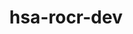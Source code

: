 ---
title: "hsa-rocr-dev"
layout: cache
categories: [package, develop]
meta: {"versions": ["5.4.3", "5.5.1"], "compilers": ["gcc@=11.1.0", "gcc@=11.3.0", "gcc@=7.3.1"], "oss": ["amzn2", "ubuntu20.04", "ubuntu22.04"], "platforms": ["linux"], "targets": ["x86_64_v3"], "stacks": ["e4s", "gpu-tests", "ml-linux-x86_64-rocm", "root"], "num_specs": 56, "num_specs_by_stack": {"root": 56, "e4s": 12, "gpu-tests": 4, "ml-linux-x86_64-rocm": 4}}
spec_details: [{"hash": "7lzmegosc5vylovf35jub5o43zu7y6j6", "compiler": "gcc@=7.3.1", "versions": ["5.4.3"], "os": "amzn2", "platform": "linux", "target": "x86_64_v3", "variants": ["build_system=cmake", "build_type=Release", "generator=make", "+image", "~ipo", "patches=71e6851", "+shared"], "stacks": ["root"], "size": "-", "tarball": "https://binaries.spack.io/develop/build_cache/linux-amzn2-x86_64_v3/gcc-7.3.1/hsa-rocr-dev-5.4.3/linux-amzn2-x86_64_v3-gcc-7.3.1-hsa-rocr-dev-5.4.3-7lzmegosc5vylovf35jub5o43zu7y6j6.spack"}, {"hash": "5enzfwv4uug6gr5it5nbcmwlcivyivtv", "compiler": "gcc@=7.3.1", "versions": ["5.4.3"], "os": "amzn2", "platform": "linux", "target": "x86_64_v3", "variants": ["build_system=cmake", "build_type=Release", "generator=make", "+image", "~ipo", "patches=71e6851", "+shared"], "stacks": ["root"], "size": "-", "tarball": "https://binaries.spack.io/develop/build_cache/linux-amzn2-x86_64_v3/gcc-7.3.1/hsa-rocr-dev-5.4.3/linux-amzn2-x86_64_v3-gcc-7.3.1-hsa-rocr-dev-5.4.3-5enzfwv4uug6gr5it5nbcmwlcivyivtv.spack"}, {"hash": "2w6hgq4m6nl66eeqna6qpjl6fuwjujll", "compiler": "gcc@=7.3.1", "versions": ["5.4.3"], "os": "amzn2", "platform": "linux", "target": "x86_64_v3", "variants": ["build_system=cmake", "build_type=Release", "generator=make", "+image", "~ipo", "patches=71e6851", "+shared"], "stacks": ["root"], "size": "-", "tarball": "https://binaries.spack.io/develop/build_cache/linux-amzn2-x86_64_v3/gcc-7.3.1/hsa-rocr-dev-5.4.3/linux-amzn2-x86_64_v3-gcc-7.3.1-hsa-rocr-dev-5.4.3-2w6hgq4m6nl66eeqna6qpjl6fuwjujll.spack"}, {"hash": "rtpc4sg5im6th3amwgfj5qun6xzgef4q", "compiler": "gcc@=7.3.1", "versions": ["5.4.3"], "os": "amzn2", "platform": "linux", "target": "x86_64_v3", "variants": ["build_system=cmake", "build_type=Release", "generator=make", "+image", "~ipo", "patches=71e6851", "+shared"], "stacks": ["root"], "size": "-", "tarball": "https://binaries.spack.io/develop/build_cache/linux-amzn2-x86_64_v3/gcc-7.3.1/hsa-rocr-dev-5.4.3/linux-amzn2-x86_64_v3-gcc-7.3.1-hsa-rocr-dev-5.4.3-rtpc4sg5im6th3amwgfj5qun6xzgef4q.spack"}, {"hash": "zf2pnu53lowkouujs3thysz5ijhw6eo6", "compiler": "gcc@=7.3.1", "versions": ["5.4.3"], "os": "amzn2", "platform": "linux", "target": "x86_64_v3", "variants": ["build_system=cmake", "build_type=Release", "generator=make", "+image", "~ipo", "patches=71e6851", "+shared"], "stacks": ["root"], "size": "-", "tarball": "https://binaries.spack.io/develop/build_cache/linux-amzn2-x86_64_v3/gcc-7.3.1/hsa-rocr-dev-5.4.3/linux-amzn2-x86_64_v3-gcc-7.3.1-hsa-rocr-dev-5.4.3-zf2pnu53lowkouujs3thysz5ijhw6eo6.spack"}, {"hash": "jhr4f2bpb62lw4z7okayff6pyzz545hu", "compiler": "gcc@=7.3.1", "versions": ["5.4.3"], "os": "amzn2", "platform": "linux", "target": "x86_64_v3", "variants": ["build_system=cmake", "build_type=Release", "generator=make", "+image", "~ipo", "patches=71e6851", "+shared"], "stacks": ["root"], "size": "-", "tarball": "https://binaries.spack.io/develop/build_cache/linux-amzn2-x86_64_v3/gcc-7.3.1/hsa-rocr-dev-5.4.3/linux-amzn2-x86_64_v3-gcc-7.3.1-hsa-rocr-dev-5.4.3-jhr4f2bpb62lw4z7okayff6pyzz545hu.spack"}, {"hash": "saaefcnsctf3miqmlgkaryxyl2ah4r6z", "compiler": "gcc@=11.1.0", "versions": ["5.4.3"], "os": "ubuntu20.04", "platform": "linux", "target": "x86_64_v3", "variants": ["build_system=cmake", "build_type=Release", "generator=make", "+image", "~ipo", "patches=71e6851", "+shared"], "stacks": ["root"], "size": "-", "tarball": "https://binaries.spack.io/develop/build_cache/linux-ubuntu20.04-x86_64_v3/gcc-11.1.0/hsa-rocr-dev-5.4.3/linux-ubuntu20.04-x86_64_v3-gcc-11.1.0-hsa-rocr-dev-5.4.3-saaefcnsctf3miqmlgkaryxyl2ah4r6z.spack"}, {"hash": "vwt53avpfbiwfm7qya4mllkvpzpqxyps", "compiler": "gcc@=11.1.0", "versions": ["5.4.3"], "os": "ubuntu20.04", "platform": "linux", "target": "x86_64_v3", "variants": ["build_system=cmake", "build_type=Release", "generator=make", "+image", "~ipo", "patches=71e6851", "+shared"], "stacks": ["root"], "size": "-", "tarball": "https://binaries.spack.io/develop/build_cache/linux-ubuntu20.04-x86_64_v3/gcc-11.1.0/hsa-rocr-dev-5.4.3/linux-ubuntu20.04-x86_64_v3-gcc-11.1.0-hsa-rocr-dev-5.4.3-vwt53avpfbiwfm7qya4mllkvpzpqxyps.spack"}, {"hash": "rovac4b5j6f7gukdntci76hzuxcxabxw", "compiler": "gcc@=11.1.0", "versions": ["5.4.3"], "os": "ubuntu20.04", "platform": "linux", "target": "x86_64_v3", "variants": ["build_system=cmake", "build_type=Release", "generator=make", "+image", "~ipo", "patches=71e6851", "+shared"], "stacks": ["root"], "size": "-", "tarball": "https://binaries.spack.io/develop/build_cache/linux-ubuntu20.04-x86_64_v3/gcc-11.1.0/hsa-rocr-dev-5.4.3/linux-ubuntu20.04-x86_64_v3-gcc-11.1.0-hsa-rocr-dev-5.4.3-rovac4b5j6f7gukdntci76hzuxcxabxw.spack"}, {"hash": "uggd74wfm4n3lj3eujbqbkh6dsnii2dk", "compiler": "gcc@=11.1.0", "versions": ["5.4.3"], "os": "ubuntu20.04", "platform": "linux", "target": "x86_64_v3", "variants": ["build_system=cmake", "build_type=Release", "generator=make", "+image", "~ipo", "patches=71e6851", "+shared"], "stacks": ["root"], "size": "-", "tarball": "https://binaries.spack.io/develop/build_cache/linux-ubuntu20.04-x86_64_v3/gcc-11.1.0/hsa-rocr-dev-5.4.3/linux-ubuntu20.04-x86_64_v3-gcc-11.1.0-hsa-rocr-dev-5.4.3-uggd74wfm4n3lj3eujbqbkh6dsnii2dk.spack"}, {"hash": "22ih6slhm3stg45gjnmlfagwybu2brrp", "compiler": "gcc@=11.1.0", "versions": ["5.5.1"], "os": "ubuntu20.04", "platform": "linux", "target": "x86_64_v3", "variants": ["build_system=cmake", "build_type=Release", "generator=make", "+image", "~ipo", "patches=71e6851", "+shared"], "stacks": ["root"], "size": "-", "tarball": "https://binaries.spack.io/develop/build_cache/linux-ubuntu20.04-x86_64_v3/gcc-11.1.0/hsa-rocr-dev-5.5.1/linux-ubuntu20.04-x86_64_v3-gcc-11.1.0-hsa-rocr-dev-5.5.1-22ih6slhm3stg45gjnmlfagwybu2brrp.spack"}, {"hash": "byvzn6p6iewnfofebgfsum7u6zovf7df", "compiler": "gcc@=11.1.0", "versions": ["5.4.3"], "os": "ubuntu20.04", "platform": "linux", "target": "x86_64_v3", "variants": ["build_system=cmake", "build_type=Release", "generator=make", "+image", "~ipo", "patches=71e6851", "+shared"], "stacks": ["root"], "size": "-", "tarball": "https://binaries.spack.io/develop/build_cache/linux-ubuntu20.04-x86_64_v3/gcc-11.1.0/hsa-rocr-dev-5.4.3/linux-ubuntu20.04-x86_64_v3-gcc-11.1.0-hsa-rocr-dev-5.4.3-byvzn6p6iewnfofebgfsum7u6zovf7df.spack"}, {"hash": "ruqgvo66sshjfq3uhzdremzyqm4efpg3", "compiler": "gcc@=11.1.0", "versions": ["5.4.3"], "os": "ubuntu20.04", "platform": "linux", "target": "x86_64_v3", "variants": ["build_system=cmake", "build_type=Release", "generator=make", "+image", "~ipo", "patches=71e6851", "+shared"], "stacks": ["root"], "size": "-", "tarball": "https://binaries.spack.io/develop/build_cache/linux-ubuntu20.04-x86_64_v3/gcc-11.1.0/hsa-rocr-dev-5.4.3/linux-ubuntu20.04-x86_64_v3-gcc-11.1.0-hsa-rocr-dev-5.4.3-ruqgvo66sshjfq3uhzdremzyqm4efpg3.spack"}, {"hash": "unoxsobgc5467h3l2z5ub5czrvqu6zlo", "compiler": "gcc@=11.1.0", "versions": ["5.5.1"], "os": "ubuntu20.04", "platform": "linux", "target": "x86_64_v3", "variants": ["build_system=cmake", "build_type=Release", "generator=make", "+image", "~ipo", "patches=71e6851", "+shared"], "stacks": ["root"], "size": "-", "tarball": "https://binaries.spack.io/develop/build_cache/linux-ubuntu20.04-x86_64_v3/gcc-11.1.0/hsa-rocr-dev-5.5.1/linux-ubuntu20.04-x86_64_v3-gcc-11.1.0-hsa-rocr-dev-5.5.1-unoxsobgc5467h3l2z5ub5czrvqu6zlo.spack"}, {"hash": "2b43bi6zatx4kcx6sf36fqoqd2pclw7h", "compiler": "gcc@=11.1.0", "versions": ["5.5.1"], "os": "ubuntu20.04", "platform": "linux", "target": "x86_64_v3", "variants": ["build_system=cmake", "build_type=Release", "generator=make", "+image", "~ipo", "patches=71e6851", "+shared"], "stacks": ["root", "e4s", "gpu-tests"], "size": "-", "tarball": "https://binaries.spack.io/develop/build_cache/linux-ubuntu20.04-x86_64_v3/gcc-11.1.0/hsa-rocr-dev-5.5.1/linux-ubuntu20.04-x86_64_v3-gcc-11.1.0-hsa-rocr-dev-5.5.1-2b43bi6zatx4kcx6sf36fqoqd2pclw7h.spack"}, {"hash": "33ensogycv37x4yisovifxzyntu6jjas", "compiler": "gcc@=11.1.0", "versions": ["5.4.3"], "os": "ubuntu20.04", "platform": "linux", "target": "x86_64_v3", "variants": ["build_system=cmake", "build_type=Release", "generator=make", "+image", "~ipo", "patches=71e6851", "+shared"], "stacks": ["root"], "size": "-", "tarball": "https://binaries.spack.io/develop/build_cache/linux-ubuntu20.04-x86_64_v3/gcc-11.1.0/hsa-rocr-dev-5.4.3/linux-ubuntu20.04-x86_64_v3-gcc-11.1.0-hsa-rocr-dev-5.4.3-33ensogycv37x4yisovifxzyntu6jjas.spack"}, {"hash": "tkffxwqs3xcme7odcb4bc6mwlagf4lxy", "compiler": "gcc@=11.1.0", "versions": ["5.5.1"], "os": "ubuntu20.04", "platform": "linux", "target": "x86_64_v3", "variants": ["build_system=cmake", "build_type=Release", "generator=make", "+image", "~ipo", "patches=71e6851", "+shared"], "stacks": ["root", "e4s", "gpu-tests"], "size": "-", "tarball": "https://binaries.spack.io/develop/build_cache/linux-ubuntu20.04-x86_64_v3/gcc-11.1.0/hsa-rocr-dev-5.5.1/linux-ubuntu20.04-x86_64_v3-gcc-11.1.0-hsa-rocr-dev-5.5.1-tkffxwqs3xcme7odcb4bc6mwlagf4lxy.spack"}, {"hash": "ljwas2ci7k4lnsvbjen3zh5nfchcmq5g", "compiler": "gcc@=11.1.0", "versions": ["5.5.1"], "os": "ubuntu20.04", "platform": "linux", "target": "x86_64_v3", "variants": ["build_system=cmake", "build_type=Release", "generator=make", "+image", "~ipo", "patches=71e6851", "+shared"], "stacks": ["root", "e4s", "gpu-tests"], "size": "-", "tarball": "https://binaries.spack.io/develop/build_cache/linux-ubuntu20.04-x86_64_v3/gcc-11.1.0/hsa-rocr-dev-5.5.1/linux-ubuntu20.04-x86_64_v3-gcc-11.1.0-hsa-rocr-dev-5.5.1-ljwas2ci7k4lnsvbjen3zh5nfchcmq5g.spack"}, {"hash": "lbcz2bxheamdqsdt4egjhhmdgwtuf2xw", "compiler": "gcc@=11.1.0", "versions": ["5.5.1"], "os": "ubuntu20.04", "platform": "linux", "target": "x86_64_v3", "variants": ["build_system=cmake", "build_type=Release", "generator=make", "+image", "~ipo", "patches=71e6851", "+shared"], "stacks": ["root"], "size": "-", "tarball": "https://binaries.spack.io/develop/build_cache/linux-ubuntu20.04-x86_64_v3/gcc-11.1.0/hsa-rocr-dev-5.5.1/linux-ubuntu20.04-x86_64_v3-gcc-11.1.0-hsa-rocr-dev-5.5.1-lbcz2bxheamdqsdt4egjhhmdgwtuf2xw.spack"}, {"hash": "3frj22azgokolahavkygcqznrsntbarw", "compiler": "gcc@=11.1.0", "versions": ["5.5.1"], "os": "ubuntu20.04", "platform": "linux", "target": "x86_64_v3", "variants": ["build_system=cmake", "build_type=Release", "generator=make", "+image", "~ipo", "patches=71e6851", "+shared"], "stacks": ["root", "e4s", "gpu-tests"], "size": "-", "tarball": "https://binaries.spack.io/develop/build_cache/linux-ubuntu20.04-x86_64_v3/gcc-11.1.0/hsa-rocr-dev-5.5.1/linux-ubuntu20.04-x86_64_v3-gcc-11.1.0-hsa-rocr-dev-5.5.1-3frj22azgokolahavkygcqznrsntbarw.spack"}, {"hash": "h264uhfkiovapfdvsprjkxyi5jhpa4jz", "compiler": "gcc@=11.1.0", "versions": ["5.4.3"], "os": "ubuntu20.04", "platform": "linux", "target": "x86_64_v3", "variants": ["build_system=cmake", "build_type=Release", "generator=make", "+image", "~ipo", "patches=71e6851", "+shared"], "stacks": ["root"], "size": "-", "tarball": "https://binaries.spack.io/develop/build_cache/linux-ubuntu20.04-x86_64_v3/gcc-11.1.0/hsa-rocr-dev-5.4.3/linux-ubuntu20.04-x86_64_v3-gcc-11.1.0-hsa-rocr-dev-5.4.3-h264uhfkiovapfdvsprjkxyi5jhpa4jz.spack"}, {"hash": "4i6pnn6gvbwns4doqraq5kct76yxrfcf", "compiler": "gcc@=11.1.0", "versions": ["5.4.3"], "os": "ubuntu20.04", "platform": "linux", "target": "x86_64_v3", "variants": ["build_system=cmake", "build_type=Release", "generator=make", "+image", "~ipo", "patches=71e6851", "+shared"], "stacks": ["root"], "size": "-", "tarball": "https://binaries.spack.io/develop/build_cache/linux-ubuntu20.04-x86_64_v3/gcc-11.1.0/hsa-rocr-dev-5.4.3/linux-ubuntu20.04-x86_64_v3-gcc-11.1.0-hsa-rocr-dev-5.4.3-4i6pnn6gvbwns4doqraq5kct76yxrfcf.spack"}, {"hash": "inesmqu5kqu5ofxph7amyvgobsb6clo5", "compiler": "gcc@=11.1.0", "versions": ["5.5.1"], "os": "ubuntu20.04", "platform": "linux", "target": "x86_64_v3", "variants": ["build_system=cmake", "build_type=Release", "generator=make", "+image", "~ipo", "patches=71e6851", "+shared"], "stacks": ["root", "e4s"], "size": "-", "tarball": "https://binaries.spack.io/develop/build_cache/linux-ubuntu20.04-x86_64_v3/gcc-11.1.0/hsa-rocr-dev-5.5.1/linux-ubuntu20.04-x86_64_v3-gcc-11.1.0-hsa-rocr-dev-5.5.1-inesmqu5kqu5ofxph7amyvgobsb6clo5.spack"}, {"hash": "mbucivm2bh2lwfuxn6wjwvgb2tf6vlkb", "compiler": "gcc@=11.1.0", "versions": ["5.4.3"], "os": "ubuntu20.04", "platform": "linux", "target": "x86_64_v3", "variants": ["build_system=cmake", "build_type=Release", "generator=make", "+image", "~ipo", "patches=71e6851", "+shared"], "stacks": ["root"], "size": "-", "tarball": "https://binaries.spack.io/develop/build_cache/linux-ubuntu20.04-x86_64_v3/gcc-11.1.0/hsa-rocr-dev-5.4.3/linux-ubuntu20.04-x86_64_v3-gcc-11.1.0-hsa-rocr-dev-5.4.3-mbucivm2bh2lwfuxn6wjwvgb2tf6vlkb.spack"}, {"hash": "5axbrizxa54cuzivbjrvsecz5vvjeddd", "compiler": "gcc@=11.1.0", "versions": ["5.5.1"], "os": "ubuntu20.04", "platform": "linux", "target": "x86_64_v3", "variants": ["build_system=cmake", "build_type=Release", "generator=make", "+image", "~ipo", "patches=71e6851", "+shared"], "stacks": ["root", "e4s"], "size": "-", "tarball": "https://binaries.spack.io/develop/build_cache/linux-ubuntu20.04-x86_64_v3/gcc-11.1.0/hsa-rocr-dev-5.5.1/linux-ubuntu20.04-x86_64_v3-gcc-11.1.0-hsa-rocr-dev-5.5.1-5axbrizxa54cuzivbjrvsecz5vvjeddd.spack"}, {"hash": "bua2jfjxr6qhu3nkms4fjvknnnajpo7a", "compiler": "gcc@=11.1.0", "versions": ["5.5.1"], "os": "ubuntu20.04", "platform": "linux", "target": "x86_64_v3", "variants": ["build_system=cmake", "build_type=Release", "generator=make", "+image", "~ipo", "patches=71e6851", "+shared"], "stacks": ["root"], "size": "-", "tarball": "https://binaries.spack.io/develop/build_cache/linux-ubuntu20.04-x86_64_v3/gcc-11.1.0/hsa-rocr-dev-5.5.1/linux-ubuntu20.04-x86_64_v3-gcc-11.1.0-hsa-rocr-dev-5.5.1-bua2jfjxr6qhu3nkms4fjvknnnajpo7a.spack"}, {"hash": "tkpdw3kruurhrumgm54txcma56ijvpfr", "compiler": "gcc@=11.1.0", "versions": ["5.5.1"], "os": "ubuntu20.04", "platform": "linux", "target": "x86_64_v3", "variants": ["build_system=cmake", "build_type=Release", "generator=make", "+image", "~ipo", "patches=71e6851", "+shared"], "stacks": ["root"], "size": "-", "tarball": "https://binaries.spack.io/develop/build_cache/linux-ubuntu20.04-x86_64_v3/gcc-11.1.0/hsa-rocr-dev-5.5.1/linux-ubuntu20.04-x86_64_v3-gcc-11.1.0-hsa-rocr-dev-5.5.1-tkpdw3kruurhrumgm54txcma56ijvpfr.spack"}, {"hash": "c52yrrahyylh5ruj2hfmsalbvdkcuzui", "compiler": "gcc@=11.1.0", "versions": ["5.5.1"], "os": "ubuntu20.04", "platform": "linux", "target": "x86_64_v3", "variants": ["build_system=cmake", "build_type=Release", "generator=make", "+image", "~ipo", "patches=71e6851", "+shared"], "stacks": ["root", "e4s"], "size": "-", "tarball": "https://binaries.spack.io/develop/build_cache/linux-ubuntu20.04-x86_64_v3/gcc-11.1.0/hsa-rocr-dev-5.5.1/linux-ubuntu20.04-x86_64_v3-gcc-11.1.0-hsa-rocr-dev-5.5.1-c52yrrahyylh5ruj2hfmsalbvdkcuzui.spack"}, {"hash": "llr7yu2kqhklbzvibr5pguvrvmpld5cf", "compiler": "gcc@=11.1.0", "versions": ["5.5.1"], "os": "ubuntu20.04", "platform": "linux", "target": "x86_64_v3", "variants": ["build_system=cmake", "build_type=Release", "generator=make", "+image", "~ipo", "patches=71e6851", "+shared"], "stacks": ["root"], "size": "-", "tarball": "https://binaries.spack.io/develop/build_cache/linux-ubuntu20.04-x86_64_v3/gcc-11.1.0/hsa-rocr-dev-5.5.1/linux-ubuntu20.04-x86_64_v3-gcc-11.1.0-hsa-rocr-dev-5.5.1-llr7yu2kqhklbzvibr5pguvrvmpld5cf.spack"}, {"hash": "kzqsehplhwdv7lszw73mttuvxoqn27fi", "compiler": "gcc@=11.1.0", "versions": ["5.5.1"], "os": "ubuntu20.04", "platform": "linux", "target": "x86_64_v3", "variants": ["build_system=cmake", "build_type=Release", "generator=make", "+image", "~ipo", "patches=71e6851", "+shared"], "stacks": ["root", "e4s"], "size": "-", "tarball": "https://binaries.spack.io/develop/build_cache/linux-ubuntu20.04-x86_64_v3/gcc-11.1.0/hsa-rocr-dev-5.5.1/linux-ubuntu20.04-x86_64_v3-gcc-11.1.0-hsa-rocr-dev-5.5.1-kzqsehplhwdv7lszw73mttuvxoqn27fi.spack"}, {"hash": "rlz5sq4573d24ibkafpwrbfk25wkwtgy", "compiler": "gcc@=11.1.0", "versions": ["5.4.3"], "os": "ubuntu20.04", "platform": "linux", "target": "x86_64_v3", "variants": ["build_system=cmake", "build_type=Release", "generator=make", "+image", "~ipo", "patches=71e6851", "+shared"], "stacks": ["root"], "size": "-", "tarball": "https://binaries.spack.io/develop/build_cache/linux-ubuntu20.04-x86_64_v3/gcc-11.1.0/hsa-rocr-dev-5.4.3/linux-ubuntu20.04-x86_64_v3-gcc-11.1.0-hsa-rocr-dev-5.4.3-rlz5sq4573d24ibkafpwrbfk25wkwtgy.spack"}, {"hash": "7l2jcxpc3dbsvtrl5re5owybojxenych", "compiler": "gcc@=11.1.0", "versions": ["5.5.1"], "os": "ubuntu20.04", "platform": "linux", "target": "x86_64_v3", "variants": ["build_system=cmake", "build_type=Release", "generator=make", "+image", "~ipo", "patches=71e6851", "+shared"], "stacks": ["root"], "size": "-", "tarball": "https://binaries.spack.io/develop/build_cache/linux-ubuntu20.04-x86_64_v3/gcc-11.1.0/hsa-rocr-dev-5.5.1/linux-ubuntu20.04-x86_64_v3-gcc-11.1.0-hsa-rocr-dev-5.5.1-7l2jcxpc3dbsvtrl5re5owybojxenych.spack"}, {"hash": "nrl7i2popqptchmx4lqukkl4y4qo7cfv", "compiler": "gcc@=11.1.0", "versions": ["5.4.3"], "os": "ubuntu20.04", "platform": "linux", "target": "x86_64_v3", "variants": ["build_system=cmake", "build_type=Release", "generator=make", "+image", "~ipo", "patches=71e6851", "+shared"], "stacks": ["root"], "size": "-", "tarball": "https://binaries.spack.io/develop/build_cache/linux-ubuntu20.04-x86_64_v3/gcc-11.1.0/hsa-rocr-dev-5.4.3/linux-ubuntu20.04-x86_64_v3-gcc-11.1.0-hsa-rocr-dev-5.4.3-nrl7i2popqptchmx4lqukkl4y4qo7cfv.spack"}, {"hash": "pa6j7rpompyloishsglga7hlnnrovail", "compiler": "gcc@=11.1.0", "versions": ["5.4.3"], "os": "ubuntu20.04", "platform": "linux", "target": "x86_64_v3", "variants": ["build_system=cmake", "build_type=Release", "generator=make", "+image", "~ipo", "patches=71e6851", "+shared"], "stacks": ["root"], "size": "-", "tarball": "https://binaries.spack.io/develop/build_cache/linux-ubuntu20.04-x86_64_v3/gcc-11.1.0/hsa-rocr-dev-5.4.3/linux-ubuntu20.04-x86_64_v3-gcc-11.1.0-hsa-rocr-dev-5.4.3-pa6j7rpompyloishsglga7hlnnrovail.spack"}, {"hash": "bgkyqabppvqkymkee2ds5tkcioczfmsy", "compiler": "gcc@=11.1.0", "versions": ["5.4.3"], "os": "ubuntu20.04", "platform": "linux", "target": "x86_64_v3", "variants": ["build_system=cmake", "build_type=Release", "generator=make", "+image", "~ipo", "patches=71e6851", "+shared"], "stacks": ["root"], "size": "-", "tarball": "https://binaries.spack.io/develop/build_cache/linux-ubuntu20.04-x86_64_v3/gcc-11.1.0/hsa-rocr-dev-5.4.3/linux-ubuntu20.04-x86_64_v3-gcc-11.1.0-hsa-rocr-dev-5.4.3-bgkyqabppvqkymkee2ds5tkcioczfmsy.spack"}, {"hash": "out354dy7pyusgrdblwpcjnnom323squ", "compiler": "gcc@=11.1.0", "versions": ["5.4.3"], "os": "ubuntu20.04", "platform": "linux", "target": "x86_64_v3", "variants": ["build_system=cmake", "build_type=Release", "generator=make", "+image", "~ipo", "patches=71e6851", "+shared"], "stacks": ["root"], "size": "-", "tarball": "https://binaries.spack.io/develop/build_cache/linux-ubuntu20.04-x86_64_v3/gcc-11.1.0/hsa-rocr-dev-5.4.3/linux-ubuntu20.04-x86_64_v3-gcc-11.1.0-hsa-rocr-dev-5.4.3-out354dy7pyusgrdblwpcjnnom323squ.spack"}, {"hash": "ixlqi25te24fjrvu2d65gd2bzvk4oqmq", "compiler": "gcc@=11.1.0", "versions": ["5.4.3"], "os": "ubuntu20.04", "platform": "linux", "target": "x86_64_v3", "variants": ["build_system=cmake", "build_type=Release", "generator=make", "+image", "~ipo", "patches=71e6851", "+shared"], "stacks": ["root"], "size": "-", "tarball": "https://binaries.spack.io/develop/build_cache/linux-ubuntu20.04-x86_64_v3/gcc-11.1.0/hsa-rocr-dev-5.4.3/linux-ubuntu20.04-x86_64_v3-gcc-11.1.0-hsa-rocr-dev-5.4.3-ixlqi25te24fjrvu2d65gd2bzvk4oqmq.spack"}, {"hash": "kgir5skvgxrqhkvonednuonzrsxyilwy", "compiler": "gcc@=11.1.0", "versions": ["5.4.3"], "os": "ubuntu20.04", "platform": "linux", "target": "x86_64_v3", "variants": ["build_system=cmake", "build_type=Release", "generator=make", "+image", "~ipo", "patches=71e6851", "+shared"], "stacks": ["root"], "size": "-", "tarball": "https://binaries.spack.io/develop/build_cache/linux-ubuntu20.04-x86_64_v3/gcc-11.1.0/hsa-rocr-dev-5.4.3/linux-ubuntu20.04-x86_64_v3-gcc-11.1.0-hsa-rocr-dev-5.4.3-kgir5skvgxrqhkvonednuonzrsxyilwy.spack"}, {"hash": "erlxpwjioicu6236mk3zgofmrn2ec275", "compiler": "gcc@=11.1.0", "versions": ["5.4.3"], "os": "ubuntu20.04", "platform": "linux", "target": "x86_64_v3", "variants": ["build_system=cmake", "build_type=Release", "generator=make", "+image", "~ipo", "patches=71e6851", "+shared"], "stacks": ["root", "e4s"], "size": "-", "tarball": "https://binaries.spack.io/develop/build_cache/linux-ubuntu20.04-x86_64_v3/gcc-11.1.0/hsa-rocr-dev-5.4.3/linux-ubuntu20.04-x86_64_v3-gcc-11.1.0-hsa-rocr-dev-5.4.3-erlxpwjioicu6236mk3zgofmrn2ec275.spack"}, {"hash": "jwknxkdz5xtdh4ouytiboutbegzlqlcb", "compiler": "gcc@=11.1.0", "versions": ["5.4.3"], "os": "ubuntu20.04", "platform": "linux", "target": "x86_64_v3", "variants": ["build_system=cmake", "build_type=Release", "generator=make", "+image", "~ipo", "patches=71e6851", "+shared"], "stacks": ["root", "e4s"], "size": "-", "tarball": "https://binaries.spack.io/develop/build_cache/linux-ubuntu20.04-x86_64_v3/gcc-11.1.0/hsa-rocr-dev-5.4.3/linux-ubuntu20.04-x86_64_v3-gcc-11.1.0-hsa-rocr-dev-5.4.3-jwknxkdz5xtdh4ouytiboutbegzlqlcb.spack"}, {"hash": "g7dsd2yecmfrite7x6zkh22ixepog7r2", "compiler": "gcc@=11.1.0", "versions": ["5.4.3"], "os": "ubuntu20.04", "platform": "linux", "target": "x86_64_v3", "variants": ["build_system=cmake", "build_type=Release", "generator=make", "+image", "~ipo", "patches=71e6851", "+shared"], "stacks": ["root", "e4s"], "size": "-", "tarball": "https://binaries.spack.io/develop/build_cache/linux-ubuntu20.04-x86_64_v3/gcc-11.1.0/hsa-rocr-dev-5.4.3/linux-ubuntu20.04-x86_64_v3-gcc-11.1.0-hsa-rocr-dev-5.4.3-g7dsd2yecmfrite7x6zkh22ixepog7r2.spack"}, {"hash": "udwmo4epaxei2b4bv2nfxptsdblact2p", "compiler": "gcc@=11.1.0", "versions": ["5.4.3"], "os": "ubuntu20.04", "platform": "linux", "target": "x86_64_v3", "variants": ["build_system=cmake", "build_type=Release", "generator=make", "+image", "~ipo", "patches=71e6851", "+shared"], "stacks": ["root", "e4s"], "size": "-", "tarball": "https://binaries.spack.io/develop/build_cache/linux-ubuntu20.04-x86_64_v3/gcc-11.1.0/hsa-rocr-dev-5.4.3/linux-ubuntu20.04-x86_64_v3-gcc-11.1.0-hsa-rocr-dev-5.4.3-udwmo4epaxei2b4bv2nfxptsdblact2p.spack"}, {"hash": "cj5zjdk4qwphgigfz2zttbyg3xngxcsp", "compiler": "gcc@=11.1.0", "versions": ["5.4.3"], "os": "ubuntu20.04", "platform": "linux", "target": "x86_64_v3", "variants": ["build_system=cmake", "build_type=Release", "generator=make", "+image", "~ipo", "patches=71e6851", "+shared"], "stacks": ["root"], "size": "-", "tarball": "https://binaries.spack.io/develop/build_cache/linux-ubuntu20.04-x86_64_v3/gcc-11.1.0/hsa-rocr-dev-5.4.3/linux-ubuntu20.04-x86_64_v3-gcc-11.1.0-hsa-rocr-dev-5.4.3-cj5zjdk4qwphgigfz2zttbyg3xngxcsp.spack"}, {"hash": "jpd2ixkxvo43jcrvyvbb6takwch7grcb", "compiler": "gcc@=11.3.0", "versions": ["5.4.3"], "os": "ubuntu22.04", "platform": "linux", "target": "x86_64_v3", "variants": ["build_system=cmake", "build_type=Release", "generator=make", "+image", "~ipo", "patches=71e6851", "+shared"], "stacks": ["root"], "size": "-", "tarball": "https://binaries.spack.io/develop/build_cache/linux-ubuntu22.04-x86_64_v3/gcc-11.3.0/hsa-rocr-dev-5.4.3/linux-ubuntu22.04-x86_64_v3-gcc-11.3.0-hsa-rocr-dev-5.4.3-jpd2ixkxvo43jcrvyvbb6takwch7grcb.spack"}, {"hash": "da5iknir2masnziwlpc5qlmoseercuff", "compiler": "gcc@=11.3.0", "versions": ["5.4.3"], "os": "ubuntu22.04", "platform": "linux", "target": "x86_64_v3", "variants": ["build_system=cmake", "build_type=Release", "generator=make", "+image", "~ipo", "patches=71e6851", "+shared"], "stacks": ["root"], "size": "-", "tarball": "https://binaries.spack.io/develop/build_cache/linux-ubuntu22.04-x86_64_v3/gcc-11.3.0/hsa-rocr-dev-5.4.3/linux-ubuntu22.04-x86_64_v3-gcc-11.3.0-hsa-rocr-dev-5.4.3-da5iknir2masnziwlpc5qlmoseercuff.spack"}, {"hash": "cj2dpqbbbokgcwjit7tlec5y2jdom7de", "compiler": "gcc@=11.3.0", "versions": ["5.4.3"], "os": "ubuntu22.04", "platform": "linux", "target": "x86_64_v3", "variants": ["build_system=cmake", "build_type=Release", "generator=make", "+image", "~ipo", "patches=71e6851", "+shared"], "stacks": ["root"], "size": "-", "tarball": "https://binaries.spack.io/develop/build_cache/linux-ubuntu22.04-x86_64_v3/gcc-11.3.0/hsa-rocr-dev-5.4.3/linux-ubuntu22.04-x86_64_v3-gcc-11.3.0-hsa-rocr-dev-5.4.3-cj2dpqbbbokgcwjit7tlec5y2jdom7de.spack"}, {"hash": "rob4m7u3fiqj5q2w6myyjwiajycyongv", "compiler": "gcc@=11.3.0", "versions": ["5.4.3"], "os": "ubuntu22.04", "platform": "linux", "target": "x86_64_v3", "variants": ["build_system=cmake", "build_type=Release", "generator=make", "+image", "~ipo", "patches=71e6851", "+shared"], "stacks": ["root"], "size": "-", "tarball": "https://binaries.spack.io/develop/build_cache/linux-ubuntu22.04-x86_64_v3/gcc-11.3.0/hsa-rocr-dev-5.4.3/linux-ubuntu22.04-x86_64_v3-gcc-11.3.0-hsa-rocr-dev-5.4.3-rob4m7u3fiqj5q2w6myyjwiajycyongv.spack"}, {"hash": "aose2s3qsb4l2ups5hxs2mmdpppq7wul", "compiler": "gcc@=11.3.0", "versions": ["5.5.1"], "os": "ubuntu22.04", "platform": "linux", "target": "x86_64_v3", "variants": ["build_system=cmake", "build_type=Release", "generator=make", "+image", "~ipo", "patches=71e6851", "+shared"], "stacks": ["root"], "size": "-", "tarball": "https://binaries.spack.io/develop/build_cache/linux-ubuntu22.04-x86_64_v3/gcc-11.3.0/hsa-rocr-dev-5.5.1/linux-ubuntu22.04-x86_64_v3-gcc-11.3.0-hsa-rocr-dev-5.5.1-aose2s3qsb4l2ups5hxs2mmdpppq7wul.spack"}, {"hash": "fsa2ku5cr6om5nonqe5uhokbibde7azg", "compiler": "gcc@=11.3.0", "versions": ["5.5.1"], "os": "ubuntu22.04", "platform": "linux", "target": "x86_64_v3", "variants": ["build_system=cmake", "build_type=Release", "generator=make", "+image", "~ipo", "patches=71e6851", "+shared"], "stacks": ["root", "ml-linux-x86_64-rocm"], "size": "-", "tarball": "https://binaries.spack.io/develop/build_cache/linux-ubuntu22.04-x86_64_v3/gcc-11.3.0/hsa-rocr-dev-5.5.1/linux-ubuntu22.04-x86_64_v3-gcc-11.3.0-hsa-rocr-dev-5.5.1-fsa2ku5cr6om5nonqe5uhokbibde7azg.spack"}, {"hash": "3j666f73yhg6tyg5jqnvwxtown7aehrd", "compiler": "gcc@=11.3.0", "versions": ["5.5.1"], "os": "ubuntu22.04", "platform": "linux", "target": "x86_64_v3", "variants": ["build_system=cmake", "build_type=Release", "generator=make", "+image", "~ipo", "patches=71e6851", "+shared"], "stacks": ["root", "ml-linux-x86_64-rocm"], "size": "-", "tarball": "https://binaries.spack.io/develop/build_cache/linux-ubuntu22.04-x86_64_v3/gcc-11.3.0/hsa-rocr-dev-5.5.1/linux-ubuntu22.04-x86_64_v3-gcc-11.3.0-hsa-rocr-dev-5.5.1-3j666f73yhg6tyg5jqnvwxtown7aehrd.spack"}, {"hash": "f5szutphuz2l6zzse6pohfqe4xkobmjs", "compiler": "gcc@=11.3.0", "versions": ["5.4.3"], "os": "ubuntu22.04", "platform": "linux", "target": "x86_64_v3", "variants": ["build_system=cmake", "build_type=Release", "generator=make", "+image", "~ipo", "patches=71e6851", "+shared"], "stacks": ["root"], "size": "-", "tarball": "https://binaries.spack.io/develop/build_cache/linux-ubuntu22.04-x86_64_v3/gcc-11.3.0/hsa-rocr-dev-5.4.3/linux-ubuntu22.04-x86_64_v3-gcc-11.3.0-hsa-rocr-dev-5.4.3-f5szutphuz2l6zzse6pohfqe4xkobmjs.spack"}, {"hash": "rcjv2j2gd7wp4yhaotgt3lpbdjqqx5ay", "compiler": "gcc@=11.3.0", "versions": ["5.4.3"], "os": "ubuntu22.04", "platform": "linux", "target": "x86_64_v3", "variants": ["build_system=cmake", "build_type=Release", "generator=make", "+image", "~ipo", "patches=71e6851", "+shared"], "stacks": ["root"], "size": "-", "tarball": "https://binaries.spack.io/develop/build_cache/linux-ubuntu22.04-x86_64_v3/gcc-11.3.0/hsa-rocr-dev-5.4.3/linux-ubuntu22.04-x86_64_v3-gcc-11.3.0-hsa-rocr-dev-5.4.3-rcjv2j2gd7wp4yhaotgt3lpbdjqqx5ay.spack"}, {"hash": "3bsx3u57ala26hflooybvmfea3dfvbdc", "compiler": "gcc@=11.3.0", "versions": ["5.4.3"], "os": "ubuntu22.04", "platform": "linux", "target": "x86_64_v3", "variants": ["build_system=cmake", "build_type=Release", "generator=make", "+image", "~ipo", "patches=71e6851", "+shared"], "stacks": ["root"], "size": "-", "tarball": "https://binaries.spack.io/develop/build_cache/linux-ubuntu22.04-x86_64_v3/gcc-11.3.0/hsa-rocr-dev-5.4.3/linux-ubuntu22.04-x86_64_v3-gcc-11.3.0-hsa-rocr-dev-5.4.3-3bsx3u57ala26hflooybvmfea3dfvbdc.spack"}, {"hash": "dsfsc7222wct7kmf427umfycckseewvw", "compiler": "gcc@=11.3.0", "versions": ["5.5.1"], "os": "ubuntu22.04", "platform": "linux", "target": "x86_64_v3", "variants": ["build_system=cmake", "build_type=Release", "generator=make", "+image", "~ipo", "patches=71e6851", "+shared"], "stacks": ["root", "ml-linux-x86_64-rocm"], "size": "-", "tarball": "https://binaries.spack.io/develop/build_cache/linux-ubuntu22.04-x86_64_v3/gcc-11.3.0/hsa-rocr-dev-5.5.1/linux-ubuntu22.04-x86_64_v3-gcc-11.3.0-hsa-rocr-dev-5.5.1-dsfsc7222wct7kmf427umfycckseewvw.spack"}, {"hash": "sf6q3cfhg3jffainpzsp347cxfsobree", "compiler": "gcc@=11.3.0", "versions": ["5.5.1"], "os": "ubuntu22.04", "platform": "linux", "target": "x86_64_v3", "variants": ["build_system=cmake", "build_type=Release", "generator=make", "+image", "~ipo", "patches=71e6851", "+shared"], "stacks": ["root", "ml-linux-x86_64-rocm"], "size": "-", "tarball": "https://binaries.spack.io/develop/build_cache/linux-ubuntu22.04-x86_64_v3/gcc-11.3.0/hsa-rocr-dev-5.5.1/linux-ubuntu22.04-x86_64_v3-gcc-11.3.0-hsa-rocr-dev-5.5.1-sf6q3cfhg3jffainpzsp347cxfsobree.spack"}, {"hash": "gnbzvpnygvpbve2sudzzqwcwvdwcmcjd", "compiler": "gcc@=11.3.0", "versions": ["5.5.1"], "os": "ubuntu22.04", "platform": "linux", "target": "x86_64_v3", "variants": ["build_system=cmake", "build_type=Release", "generator=make", "+image", "~ipo", "patches=71e6851", "+shared"], "stacks": ["root"], "size": "-", "tarball": "https://binaries.spack.io/develop/build_cache/linux-ubuntu22.04-x86_64_v3/gcc-11.3.0/hsa-rocr-dev-5.5.1/linux-ubuntu22.04-x86_64_v3-gcc-11.3.0-hsa-rocr-dev-5.5.1-gnbzvpnygvpbve2sudzzqwcwvdwcmcjd.spack"}]
---